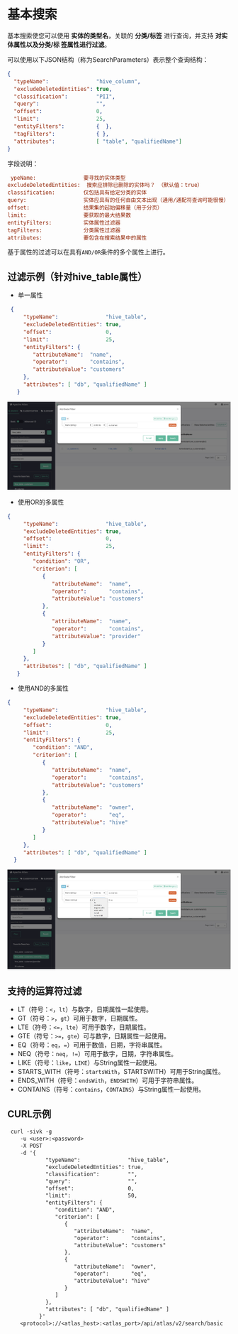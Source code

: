 基本搜索
===================================================================================
基本搜索使您可以使用 **实体的类型名**，关联的 **分类/标签** 进行查询，并支持 **对实体属性以及分类/标
签属性进行过滤**。

可以使用以下JSON结构（称为SearchParameters）表示整个查询结构：
```json
{
  "typeName":               "hive_column",
  "excludeDeletedEntities": true,
  "classification":         "PII",
  "query":                  "",
  "offset":                 0,
  "limit":                  25,
  "entityFilters":          {  },
  "tagFilters":             { },
  "attributes":             [ "table", "qualifiedName"]
}
```
字段说明：
```ini
 ypeName:               要寻找的实体类型
excludeDeletedEntities:  搜索应排除已删除的实体吗？ （默认值：true）
classification:         仅包括具有给定分类的实体
query:                  实体应具有的任何自由文本出现（通用/通配符查询可能很慢）
offset:                 结果集的起始偏移量（用于分页）
limit:                  要获取的最大结果数
entityFilters:          实体属性过滤器
tagFilters:             分类属性过滤器
attributes:             要包含在搜索结果中的属性
```

基于属性的过滤可以在具有`AND/OR`条件的多个属性上进行。

## 过滤示例（针对hive_table属性）

+ 单一属性

```json
 {
     "typeName":               "hive_table",
     "excludeDeletedEntities": true,
     "offset":                 0,
     "limit":                  25,
     "entityFilters": {
        "attributeName":  "name",
        "operator":       "contains",
        "attributeValue": "customers"
     },
     "attributes": [ "db", "qualifiedName" ]
   }
```

![单一属性](img/2.png)

+ 使用OR的多属性

```json
{
     "typeName":               "hive_table",
     "excludeDeletedEntities": true,
     "offset":                 0,
     "limit":                  25,
     "entityFilters": {
        "condition": "OR",
        "criterion": [
           {
              "attributeName":  "name",
              "operator":       "contains",
              "attributeValue": "customers"
           },
           {
              "attributeName":  "name",
              "operator":       "contains",
              "attributeValue": "provider"
           }
        ]
     },
     "attributes": [ "db", "qualifiedName" ]
   }
```



+ 使用AND的多属性

```json
{
     "typeName":               "hive_table",
     "excludeDeletedEntities": true,
     "offset":                 0,
     "limit":                  25,
     "entityFilters": {
        "condition": "AND",
        "criterion": [
           {
              "attributeName":  "name",
              "operator":       "contains",
              "attributeValue": "customers"
           },
           {
              "attributeName":  "owner",
              "operator":       "eq",
              "attributeValue": "hive"
           }
        ]
     },
     "attributes": [ "db", "qualifiedName" ]
  }
```
![使用AND的多属性](img/4.png)

## 支持的运算符过滤
+ LT（符号：`<`，`lt`）与数字，日期属性一起使用。
+ GT（符号：`>`，`gt`）可用于数字，日期属性。
+ LTE（符号：`<=`，`lte`）可用于数字，日期属性。
+ GTE（符号：`>=`，`gte`）可与数字，日期属性一起使用。
+ EQ（符号：`eq`，`=`）可用于数值，日期，字符串属性。
+ NEQ（符号：`neq`，`!=`）可用于数字，日期，字符串属性。
+ LIKE（符号：`like`，`LIKE`）与String属性一起使用。
+ STARTS_WITH（符号：`startsWith`，STARTSWITH）可用于String属性。
+ ENDS_WITH（符号：`endsWith`，`ENDSWITH`）可用于字符串属性。
+ CONTAINS（符号：`contains`，`CONTAINS`）与String属性一起使用。

## CURL示例
```shell
 curl -sivk -g
    -u <user>:<password>
    -X POST
    -d '{
            "typeName":               "hive_table",
            "excludeDeletedEntities": true,
            "classification":         "",
            "query":                  "",
            "offset":                 0,
            "limit":                  50,
            "entityFilters": {
               "condition": "AND",
               "criterion": [
                  {
                     "attributeName":  "name",
                     "operator":       "contains",
                     "attributeValue": "customers"
                  },
                  {
                     "attributeName":  "owner",
                     "operator":       "eq",
                     "attributeValue": "hive"
                  }
               ]
            },
            "attributes": [ "db", "qualifiedName" ]
          }'
    <protocol>://<atlas_host>:<atlas_port>/api/atlas/v2/search/basic
```




